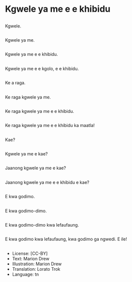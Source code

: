 # Kgwele ya me e e khibidu

##
Kgwele.

##
Kgwele ya me.

##
Kgwele ya me e e
khibidu.

##
Kgwele ya me e e
kgolo, e e khibidu.

##
Ke a raga.

##
Ke raga kgwele ya me.

##
Ke raga kgwele ya me e
e khibidu.

##
Ke raga kgwele ya me e
e khibidu ka maatla!

##
Kae?

##
Kgwele ya me e kae?

##
Jaanong kgwele ya me
e kae?

##
Jaanong kgwele ya me
e e khibidu e kae?

##
E kwa godimo.

##
E kwa godimo-dimo.

##
E kwa godimo-dimo
kwa lefaufaung.

##
E kwa godimo kwa
lefaufaung, kwa godimo
ga ngwedi.
E ile!

##
* License: [CC-BY]
* Text: Marion Drew
* Illustration: Marion Drew
* Translation: Lorato Trok
* Language: tn
